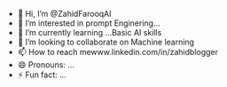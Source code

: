 - 👋 Hi, I’m @ZahidFarooqAI
- 👀 I’m interested in prompt Enginering...
- 🌱 I’m currently learning ...Basic AI skills
- 💞️ I’m looking to collaborate on Machine learning
- 📫 How to reach mewww.linkedin.com/in/zahidblogger
- 😄 Pronouns: ...
- ⚡ Fun fact: ...

<!---
ZahidFarooqAI/ZahidFarooqAI is a ✨ special ✨ repository because its `README.md` (this file) appears on your GitHub profile.
You can click the Preview link to take a look at your changes.
--->
